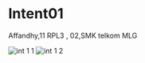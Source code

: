 # Intent01

Affandhy,11 RPL3 , 02,SMK telkom MLG

![int 1 1](https://cloud.githubusercontent.com/assets/22174350/19417938/7db4d868-93e3-11e6-8112-12ad469d04f2.png)
![int 1 2](https://cloud.githubusercontent.com/assets/22174350/19417939/7db6ab20-93e3-11e6-9966-82c1ab3c88d0.png)
